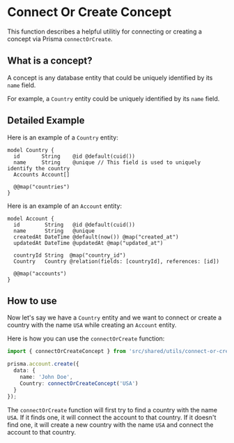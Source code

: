 # Connect Or Create Concept
This function describes a helpful utilitiy for connecting or creating a concept via Prisma `connectOrCreate`.

## What is a concept?
A concept is any database entity that could be uniquely identified by its `name` field. 

For example, a `Country` entity could be uniquely identified by its `name` field.

## Detailed Example
Here is an example of a `Country` entity:

```prisma
model Country {
  id       String    @id @default(cuid())
  name     String    @unique // This field is used to uniquely identify the country
  Accounts Account[]

  @@map("countries")
}
```

Here is an example of an `Account` entity:

```prisma
model Account {
  id        String   @id @default(cuid())
  name      String   @unique
  createdAt DateTime @default(now()) @map("created_at")
  updatedAt DateTime @updatedAt @map("updated_at")

  countryId String  @map("country_id")
  Country   Country @relation(fields: [countryId], references: [id])

  @@map("accounts")
}
```

## How to use
Now let's say we have a `Country` entity and we want to connect or create a country with the name `USA` while creating an `Account` entity.

Here is how you can use the `connectOrCreate` function:

```typescript
import { connectOrCreateConcept } from 'src/shared/utils/connect-or-create-concept';

prisma.account.create({
  data: {
    name: 'John Doe',
    Country: connectOrCreateConcept('USA')
  }
});
```

The `connectOrCreate` function will first try to find a country with the name `USA`. If it finds one, it will connect the account to that country. If it doesn't find one, it will create a new country with the name `USA` and connect the account to that country.
